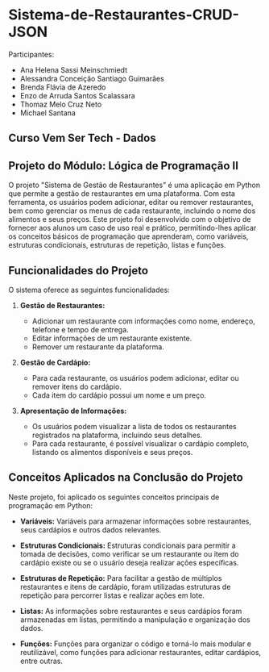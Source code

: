 # Sistema-de-Restaurantes-CRUD-JSON
Participantes:
- Ana Helena Sassi Meinschmiedt
- Alessandra Conceição Santiago Guimarães
- Brenda Flávia de Azeredo
- Enzo de Arruda Santos Scalassara
- Thomaz Melo Cruz Neto
- Michael Santana

## Curso Vem Ser Tech - Dados

## Projeto do Módulo: Lógica de Programação II

O projeto "Sistema de Gestão de Restaurantes" é uma aplicação em Python que permite a gestão de restaurantes em uma plataforma. Com esta ferramenta, os usuários podem adicionar, editar ou remover restaurantes, bem como gerenciar os menus de cada restaurante, incluindo o nome dos alimentos e seus preços. Este projeto foi desenvolvido com o objetivo de fornecer aos alunos um caso de uso real e prático, permitindo-lhes aplicar os conceitos básicos de programação que aprenderam, como variáveis, estruturas condicionais, estruturas de repetição, listas e funções.

## Funcionalidades do Projeto

O sistema oferece as seguintes funcionalidades:

1. **Gestão de Restaurantes:**
   - Adicionar um restaurante com informações como nome, endereço, telefone e tempo de entrega.
   - Editar informações de um restaurante existente.
   - Remover um restaurante da plataforma.

2. **Gestão de Cardápio:**
   - Para cada restaurante, os usuários podem adicionar, editar ou remover itens do cardápio.
   - Cada item do cardápio possui um nome e um preço.

3. **Apresentação de Informações:**
   - Os usuários podem visualizar a lista de todos os restaurantes registrados na plataforma, incluindo seus detalhes.
   - Para cada restaurante, é possível visualizar o cardápio completo, listando os alimentos disponíveis e seus preços.

## Conceitos Aplicados na Conclusão do Projeto

Neste projeto, foi aplicado os seguintes conceitos principais de programação em Python:

- **Variáveis:** Variáveis para armazenar informações sobre restaurantes, seus cardápios e outros dados relevantes.

- **Estruturas Condicionais:** Estruturas condicionais para permitir a tomada de decisões, como verificar se um restaurante ou item do cardápio existe ou se o usuário deseja realizar ações específicas.

- **Estruturas de Repetição:** Para facilitar a gestão de múltiplos restaurantes e itens de cardápio, foram utilizadas estruturas de repetição para percorrer listas e realizar ações em lote.

- **Listas:** As informações sobre restaurantes e seus cardápios foram armazenadas em listas, permitindo a manipulação e organização dos dados.

- **Funções:** Funções para organizar o código e torná-lo mais modular e reutilizável, como funções para adicionar restaurantes, editar cardápios, entre outras.
